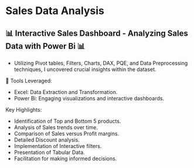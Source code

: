 # Sales Data Analysis
## 📊 Interactive Sales Dashboard - Analyzing Sales Data with Power Bi 📊

- Utilizing Pivot tables, Filters, Charts, DAX, PQE, and Data Preprocessing techniques, I uncovered crucial insights within the dataset.

🔧 Tools Leveraged:
- Excel: Data Extraction and Transformation.
- Power Bi: Engaging visualizations and interactive dashboards.

Key Highlights:
 - Identification of Top and Bottom 5 products.
 - Analysis of Sales trends over time.
 - Comparison of Sales versus Profit margins.
 - Detailed Discount analysis.
 - Implementation of Interactive filters.
 - Presentation of Tabular Data.
 - Facilitation for making informed decisions.
